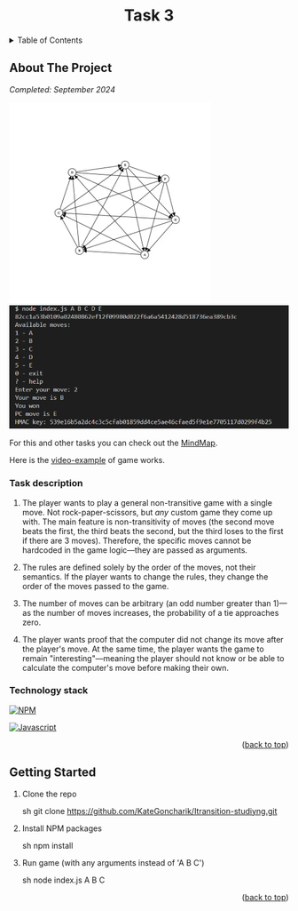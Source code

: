 <a name="readme-top"></a>

<div align="center">
  <h1 align="center">Task 3</h1>
</div>

<!-- TABLE OF CONTENTS -->
<details>
  <summary>Table of Contents</summary>
  <ol>
    <li>
      <a href="#about-the-project">About The Project</a>
      <ul>
        <li><a href="#technology-stack">Technology stack</a></li>
      </ul>
    </li>
    </li>

  </ol>
</details>

<!-- ABOUT THE PROJECT -->

## About The Project

_Completed: September 2024_

<img src='./public/scheme.png' text-align="center" alt="scheme for declaring the winner">

<img src='./public/game-view.png' text-align="center" alt="game-process">

For this and other tasks you can check out the [MindMap](https://miro.com/app/board/uXjVKXt043k=/).

Here is the [video-example](https://www.youtube.com/watch?v=T7nIC433wkY) of game works.

### Task description

1. The player wants to play a general non-transitive game with a single move. Not rock-paper-scissors, but _any_ custom game they come up with. The main feature is non-transitivity of moves (the second move beats the first, the third beats the second, but the third loses to the first if there are 3 moves). Therefore, the specific moves cannot be hardcoded in the game logic—they are passed as arguments.

2. The rules are defined solely by the order of the moves, not their semantics. If the player wants to change the rules, they change the order of the moves passed to the game.

3. The number of moves can be arbitrary (an odd number greater than 1)—as the number of moves increases, the probability of a tie approaches zero.

4. The player wants proof that the computer did not change its move after the player's move. At the same time, the player wants the game to remain "interesting"—meaning the player should not know or be able to calculate the computer's move before making their own.

### Technology stack

[![NPM][NPM]][NPM-url]

[![Javascript][Javascript]][Javascript-url]

<p align="right">(<a href="#readme-top">back to top</a>)</p>

## Getting Started

1. Clone the repo

   sh
   git clone <https://github.com/KateGoncharik/Itransition-studiyng.git>

2. Install NPM packages

   sh
   npm install

3. Run game (with any arguments instead of 'A B C')

   sh
   node index.js A B C

<p align="right">(<a href="#readme-top">back to top</a>)</p>

[NPM]: https://img.shields.io/badge/NPM-%23CB3837.svg?style=for-the-badge&logo=npm&logoColor=white
[NPM-url]: https://www.npmjs.com
[Javascript]: https://img.shields.io/badge/JavaScript-323330?style=for-the-badge&logo=javascript&logoColor=F7DF1E
[Javascript-url]: https://developer.mozilla.org/en-US/docs/Learn/JavaScript/First_steps/What_is_JavaScript
